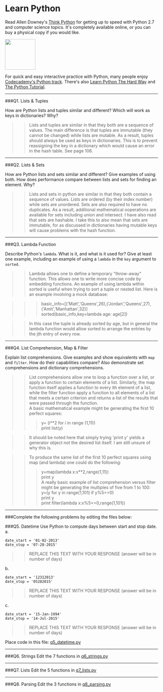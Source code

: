 # Learn Python

Read Allen Downey's [Think Python](http://www.greenteapress.com/thinkpython/) for getting up to speed with Python 2.7 and computer science topics. It's completely available online, or you can buy a physical copy if you would like.

<a href="http://www.greenteapress.com/thinkpython/"><img src="img/think_python.png" style="width: 100px;" target="_blank"></a>

For quick and easy interactive practice with Python, many people enjoy [Codecademy's Python track](http://www.codecademy.com/en/tracks/python). There's also [Learn Python The Hard Way](http://learnpythonthehardway.org/book/) and [The Python Tutorial](https://docs.python.org/2/tutorial/).

---

###Q1. Lists &amp; Tuples

How are Python lists and tuples similar and different? Which will work as keys in dictionaries? Why?

>> Lists and tuples are similar in that they both are a sequence of values. The main difference is that tuples are immutable (they cannot be changed) while lists are mutable. As a result, tuples should always be used as keys in dictionaries. This is to prevent reassigning the key in a dictionary which would cause an error in the hash table. See page 106.

---

###Q2. Lists &amp; Sets

How are Python lists and sets similar and different? Give examples of using both. How does performance compare between lists and sets for finding an element. Why?

>> Lists and sets in python are similar in that they both contain a sequence of values. Lists are ordered (by their index number) while sets are unordered. Sets are also required to have no duplicates. As a result, additional mathematical ooperations are available for sets including union and intersect. I have also read that sets are hashable. I take this to also mean that sets are immutable, for as discussed in dictionaries having mutable keys will cause problems with the hash function.

---

###Q3. Lambda Function

Describe Python's `lambda`. What is it, and what is it used for? Give at least one example, including an example of using a `lambda` in the `key` argument to `sorted`.

>> Lambda allows one to define a temporary "throw-away" function. This allows one to write more concise code by embedding functions. An example of using lambda within sorted is useful when trying to sort a tuple or nested list. Here is an example involving a mock database:

>>>basic_info=[('Matt','Queens',26),('Jordan','Queens',27),('Amit','Manhattan',32)]  
>>>sorted(basic_info,key=lambda age: age[2])

>>In this case the tuple is already sorted by age, but in general the lambda function would allow sorted to arrange the entries by the jth entry of every row.

---

###Q4. List Comprehension, Map &amp; Filter

Explain list comprehensions. Give examples and show equivalents with `map` and `filter`. How do their capabilities compare? Also demonstrate set comprehensions and dictionary comprehensions.

>> List comprehensions allow one to loop a function over a list, or apply a function to certain elements of a list. Similarly, the map function itself applies a function to every ith element of a list, while the filter function apply a function to all elements of a list that meets a certain criterion and returns a list of the results that were passed through the function.  
A basic mathematical example might be generating the first 10 perfect squares:
>>>y= (i**2 for i in range (1,11))  
>>>print list(y)

>>It should be noted here that simply trying 'print y' yields a generator object not the desired list itself. I am still unsure of why this is.

>>To produce the same list of the first 10 perfect squares using map (and lambda) one could do the following:  
>>>y=map(lambda x:x**2,range(1,11))  
>>>print y  
>>A really basic example of list comprehension versus filter might be generating the multiples of five from 1 to 100:  
>>>y=(y for y in range(1,101) if y%5==0)  
>>>print y  
>>>print filter(lambda x:x%5==0,range(1,101))  

---

###Complete the following problems by editing the files below:

###Q5. Datetime
Use Python to compute days between start and stop date.   
a.  

```
date_start = '01-02-2013'    
date_stop = '07-28-2015'
```

>> REPLACE THIS TEXT WITH YOUR RESPONSE (answer will be in number of days)

b.  
```
date_start = '12312013'  
date_stop = '05282015'  
```

>> REPLACE THIS TEXT WITH YOUR RESPONSE (answer will be in number of days)

c.  
```
date_start = '15-Jan-1994'      
date_stop = '14-Jul-2015'  
```

>> REPLACE THIS TEXT WITH YOUR RESPONSE  (answer will be in number of days)

Place code in this file: [q5_datetime.py](python/q5_datetime.py)

---

###Q6. Strings
Edit the 7 functions in [q6_strings.py](python/q6_strings.py)

---

###Q7. Lists
Edit the 5 functions in [q7_lists.py](python/q7_lists.py)

---

###Q8. Parsing
Edit the 3 functions in [q8_parsing.py](python/q8_parsing.py)





